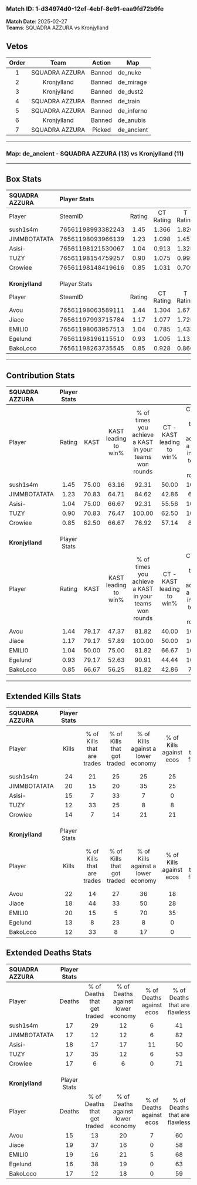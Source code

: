### Match ID: 1-d34974d0-12ef-4ebf-8e91-eaa9fd72b9fe  
**Match Date**: 2025-02-27  
**Teams**: SQUADRA AZZURA vs Kronjylland  

## Vetos  

| Order | Team | Action | Map |
| :---: | :--: | :----: | --- |
| 1 | SQUADRA AZZURA | Banned | de_nuke |
| 2 | Kronjylland | Banned | de_mirage |
| 3 | Kronjylland | Banned | de_dust2 |
| 4 | SQUADRA AZZURA | Banned | de_train |
| 5 | SQUADRA AZZURA | Banned | de_inferno |
| 6 | Kronjylland | Banned | de_anubis |
| 7 | SQUADRA AZZURA | Picked | de_ancient |

---  

### **Map**: de_ancient - SQUADRA AZZURA (13) vs Kronjylland (11)  
---  

## Box Stats  

| **SQUADRA AZZURA** | Player Stats      |        |           |          |       |       |       |         |        |      |     |
| :- | :- | :-: | :-: | :-: | :-: | :-: | :-: | :-: | :-: | :-: | :-: |
| Player             | SteamID           | Rating | CT Rating | T Rating | KAST  |  ADR  | Kills | Assists | Deaths | K/D  | HS% |
| sush1s4m           | 76561198993382243 |  1.45  |   1.366   |  1.826   | 75.00 | 104.0 |  24   |    6    |   17   | 1.41 | 50  |
| JIMMBOTATATA       | 76561198093966139 |  1.23  |   1.098   |  1.457   | 70.83 | 87.3  |  20   |    7    |   17   | 1.18 | 45  |
| Asisi-             | 76561198121530067 |  1.04  |   0.913   |  1.325   | 75.00 | 78.7  |  15   |    9    |   18   | 0.83 | 53  |
| TUZY               | 76561198154759257 |  0.90  |   1.075   |  0.995   | 70.83 | 73.6  |  12   |    8    |   17   | 0.71 | 50  |
| Crowiee            | 76561198148419616 |  0.85  |   1.031   |  0.709   | 62.50 | 55.5  |  14   |    6    |   17   | 0.82 | 42  |
|                    |                   |        |           |          |       |       |       |         |        |      |     |
|                    |                   |        |           |          |       |       |       |         |        |      |     |
|                    |                   |        |           |          |       |       |       |         |        |      |     |
| **Kronjylland**    | Player Stats      |        |           |          |       |       |       |         |        |      |     |
| Player             | SteamID           | Rating | CT Rating | T Rating | KAST  |  ADR  | Kills | Assists | Deaths | K/D  | HS% |
| Avou               | 76561198063589111 |  1.44  |   1.304   |  1.671   | 79.17 | 97.8  |  22   |    7    |   15   | 1.47 | 77  |
| Jiace              | 76561197993715784 |  1.17  |   1.077   |  1.725   | 79.17 | 85.8  |  18   |    7    |   19   | 0.95 | 72  |
| EMILI0             | 76561198063957513 |  1.04  |   0.785   |  1.433   | 50.00 | 93.7  |  20   |    4    |   19   | 1.05 | 30  |
| Egelund            | 76561198196115510 |  0.93  |   1.005   |  1.131   | 79.17 | 50.6  |  13   |    4    |   16   | 0.81 | 69  |
| BakoLoco           | 76561198263735545 |  0.85  |   0.928   |  0.860   | 66.67 | 67.9  |  12   |    7    |   17   | 0.71 | 58  |
---  

## Contribution Stats  

| **SQUADRA AZZURA** | Player Stats |       |                      |                                                        |                           |                                                             |                          |                                                            |
| :- | :-: | :-: | :-: | :-: | :-: | :-: | :-: | :-: |
| Player             |    Rating    | KAST  | KAST leading to win% | % of times you achieve a KAST in your teams won rounds | CT - KAST leading to win% | CT - % of times you achieve a KAST in your teams won rounds | T - KAST leading to win% | T - % of times you achieve a KAST in your teams won rounds |
| sush1s4m           |     1.45     | 75.00 |        63.16         |                         92.31                          |           50.00           |                           100.00                            |          77.78           |                           87.50                            |
| JIMMBOTATATA       |     1.23     | 70.83 |        64.71         |                         84.62                          |           42.86           |                            60.00                            |          80.00           |                           100.00                           |
| Asisi-             |     1.04     | 75.00 |        66.67         |                         92.31                          |           55.56           |                           100.00                            |          77.78           |                           87.50                            |
| TUZY               |     0.90     | 70.83 |        76.47         |                         100.00                         |           62.50           |                           100.00                            |          88.89           |                           100.00                           |
| Crowiee            |     0.85     | 62.50 |        66.67         |                         76.92                          |           57.14           |                            80.00                            |          75.00           |                           75.00                            |
|                    |              |       |                      |                                                        |                           |                                                             |                          |                                                            |
|                    |              |       |                      |                                                        |                           |                                                             |                          |                                                            |
|                    |              |       |                      |                                                        |                           |                                                             |                          |                                                            |
| **Kronjylland**    | Player Stats |       |                      |                                                        |                           |                                                             |                          |                                                            |
| Player             |    Rating    | KAST  | KAST leading to win% | % of times you achieve a KAST in your teams won rounds | CT - KAST leading to win% | CT - % of times you achieve a KAST in your teams won rounds | T - KAST leading to win% | T - % of times you achieve a KAST in your teams won rounds |
| Avou               |     1.44     | 79.17 |        47.37         |                         81.82                          |           40.00           |                           100.00                            |          55.56           |                           71.43                            |
| Jiace              |     1.17     | 79.17 |        57.89         |                         100.00                         |           50.00           |                           100.00                            |          63.64           |                           100.00                           |
| EMILI0             |     1.04     | 50.00 |        75.00         |                         81.82                          |           66.67           |                           100.00                            |          83.33           |                           71.43                            |
| Egelund            |     0.93     | 79.17 |        52.63         |                         90.91                          |           44.44           |                           100.00                            |          60.00           |                           85.71                            |
| BakoLoco           |     0.85     | 66.67 |        56.25         |                         81.82                          |           42.86           |                            75.00                            |          66.67           |                           85.71                            |
---  

## Extended Kills Stats  

| **SQUADRA AZZURA** | Player Stats |                            |                            |                                    |                         |                              |                                 |                                       |                    |           |
| :- | :-: | :-: | :-: | :-: | :-: | :-: | :-: | :-: | :-: | :-: |
| Player             |    Kills     | % of Kills that are trades | % of Kills that got traded | % of Kills against a lower economy | % of Kills against ecos | % of Kills that are flawless | % of Kills that are close duels | % of Kills that are assisted by flash | Pistol Round Kills | AWP Kills |
| sush1s4m           |      24      |             21             |             25             |                 25                 |           25            |              63              |                8                |                   0                   |         1          |     2     |
| JIMMBOTATATA       |      20      |             15             |             20             |                 35                 |           25            |              50              |               15                |                  10                   |         0          |     1     |
| Asisi-             |      15      |             7              |             33             |                 7                  |            0            |              53              |                7                |                  27                   |         1          |     1     |
| TUZY               |      12      |             33             |             25             |                 8                  |            8            |              75              |                0                |                   8                   |         0          |     1     |
| Crowiee            |      14      |             7              |             14             |                 21                 |           21            |              71              |               14                |                   7                   |         2          |     2     |
|                    |              |                            |                            |                                    |                         |                              |                                 |                                       |                    |           |
|                    |              |                            |                            |                                    |                         |                              |                                 |                                       |                    |           |
|                    |              |                            |                            |                                    |                         |                              |                                 |                                       |                    |           |
| **Kronjylland**    | Player Stats |                            |                            |                                    |                         |                              |                                 |                                       |                    |           |
| Player             |    Kills     | % of Kills that are trades | % of Kills that got traded | % of Kills against a lower economy | % of Kills against ecos | % of Kills that are flawless | % of Kills that are close duels | % of Kills that are assisted by flash | Pistol Round Kills | AWP Kills |
| Avou               |      22      |             14             |             27             |                 36                 |           18            |              64              |                5                |                   0                   |         0          |     0     |
| Jiace              |      18      |             44             |             33             |                 50                 |           28            |              72              |                6                |                   6                   |         0          |     4     |
| EMILI0             |      20      |             15             |             5              |                 70                 |           35            |              65              |               10                |                   5                   |         0          |     0     |
| Egelund            |      13      |             8              |             23             |                 8                  |            0            |              62              |                0                |                   0                   |         4          |     3     |
| BakoLoco           |      12      |             33             |             8              |                 17                 |            0            |              33              |                8                |                   0                   |         0          |     3     |
## Extended Deaths Stats  

| **SQUADRA AZZURA** | Player Stats |                             |                                   |                          |                               |                            |                           |               |
| :- | :-: | :-: | :-: | :-: | :-: | :-: | :-: | :-: |
| Player             |    Deaths    | % of Deaths that get traded | % of Deaths against lower economy | % of Deaths against ecos | % of Deaths that are flawless | % of Deaths that are close | % of Deaths while blinded | Deaths to AWP |
| sush1s4m           |      17      |             29              |                12                 |            6             |              41               |             6              |             0             |       1       |
| JIMMBOTATATA       |      17      |             12              |                12                 |            6             |              82               |             0              |            12             |       1       |
| Asisi-             |      18      |             17              |                17                 |            11            |              50               |             6              |             0             |       0       |
| TUZY               |      17      |             35              |                12                 |            6             |              53               |             18             |             0             |       2       |
| Crowiee            |      17      |              6              |                 6                 |            0             |              71               |             0              |             0             |       0       |
|                    |              |                             |                                   |                          |                               |                            |                           |               |
|                    |              |                             |                                   |                          |                               |                            |                           |               |
|                    |              |                             |                                   |                          |                               |                            |                           |               |
| **Kronjylland**    | Player Stats |                             |                                   |                          |                               |                            |                           |               |
| Player             |    Deaths    | % of Deaths that get traded | % of Deaths against lower economy | % of Deaths against ecos | % of Deaths that are flawless | % of Deaths that are close | % of Deaths while blinded | Deaths to AWP |
| Avou               |      15      |             13              |                20                 |            7             |              60               |             0              |             7             |       3       |
| Jiace              |      19      |             37              |                16                 |            0             |              58               |             0              |             5             |       1       |
| EMILI0             |      19      |             16              |                21                 |            5             |              68               |             5              |            16             |       0       |
| Egelund            |      16      |             38              |                19                 |            0             |              63               |             13             |            13             |       0       |
| BakoLoco           |      17      |             12              |                18                 |            0             |              59               |             29             |             6             |       0       |
